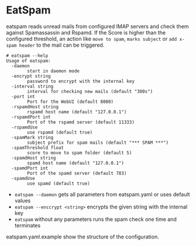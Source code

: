# EatSpam

eatspam reads unread mails from configured IMAP servers and check them against Spamassassin and Rspamd. 
If the Score is higher than the configured threshold, an action like `move to spam`, `marks subject` or 
`add x-spam header` to the mail can be triggered.

```
# eatspam --help
Usage of eatspam:
  -daemon
        start in daemon mode
  -encrypt string
        password to encrypt with the internal key
  -interval string
        interval for checking new mails (default "300s")
  -port int
        Port for the WebUI (default 8080)
  -rspamdHost string
        rspamd host name (default "127.0.0.1")
  -rspamdPort int
        Port of the rspamd server (default 11333)
  -rspamdUse
        use rspamd (default true)
  -spamMark string
        subject prefix for spam mails (default "*** SPAM ***")
  -spamThreshold float
        score to move to spam folder (default 5)
  -spamdHost string
        spamd host name (default "127.0.0.1")
  -spamdPort int
        Port of the spamd server (default 783)
  -spamdUse
        use spamd (default true)
```

- `eatspam --daemon` gets all parameters from eatspam.yaml or uses default values
- `eatspam --enccrypt <string>` encrypts the given string with the internal key
- `eatspam` without any parameters runs the spam check one time and terminates

eatspam.yaml.example show the structure of the configuration.
